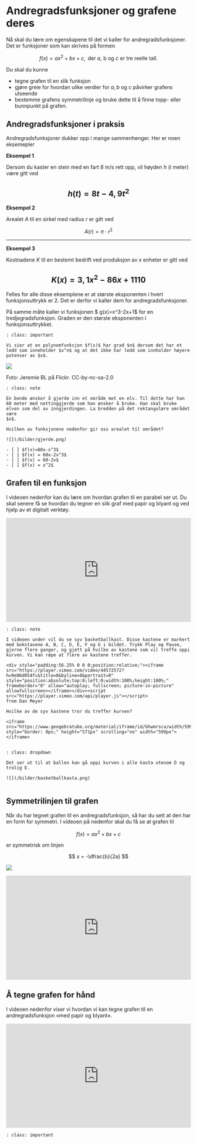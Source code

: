 # Andregradsfunksjoner og grafene deres

Nå skal du lære om egenskapene til det vi kaller for andregradsfunksjoner. Det er funksjoner som kan skrives på formen

$$f(x)=ax^2+bx+c ,  \text{ der  $a$, b og $c$ er tre reelle tall.}$$

Du skal du kunne 

* tegne grafen til en slik funksjon
* gjøre greie for hvordan ulike verdier for $a, b$ og $c$ påvirker grafens utseende
* bestemme grafens symmetrilinje og bruke dette til å finne topp- eller bunnpunkt på grafen.

## Andregradsfunksjoner i praksis

Andregradsfunksjoner dukker opp i mange sammenhenger. Her er noen eksemepler

**Eksempel 1**

Dersom du kaster en stein med en fart 8 m/s rett opp, vil høyden $h$  (i meter) være gitt ved 

$$ h(t)=8t-4,9 t^2$$
---

**Eksempel 2**

Arealet $A$ til en sirkel med radius $r$ er gitt ved 

$$ A(r)=\pi\cdot r^2$$

---

**Eksempel 3**

Kostnadene $K$ til en bestemt bedrift ved produksjon av $x$ enheter er gitt ved

$$ K(x)=3,1x^2-86x+1110 $$
---

Felles for alle disse eksemplene er at største eksponenten i hvert funksjonsuttrykk er 2. Det er derfor vi kaller dem for andregradsfunksjoner.

På samme måte kaller vi funksjonen $ g(x)=x^3-2x+1$ for en tredjegradsfunksjon. Graden er den største eksponenten i funksjonsuttrykket.

```{admonition} Graden til en polynomfunksjon
: class: important

Vi sier at en polynomfunksjon $f(x)$ har grad $n$ dersom det har et ledd som inneholder $x^n$ og at det ikke har ledd som innholder høyere potenser av $x$. 

```

![](/bilder/skihopp-Jeremie-BL-flickr.jpg)

Foto: Jeremie BL på Flickr. CC-by-nc-sa-2.0


```{admonition} Oppgave 1
: class: note

En bonde ønsker å gjerde inn et område mot en elv. Til dette har han 60 meter med nettinggjerde som han ønsker å bruke. Han skal bruke elven som del av inngjerdingen. La bredden på det rektangulære området være 
$x$. 

Hvilken av funksjonene nedenfor gir oss arealet til området?

![](/bilder/gjerde.png)

- [ ] $f(x)=60x-x^3$ 
- [ ] $f(x) = 60x-2x^3$
- [ ] $f(x) = 60-2x$
- [ ] $f(x) = x^2$

```

## Grafen til en funksjon

I videoen nedenfor kan du lære om hvordan grafen til en parabel ser ut. Du skal senere få se hvordan du tegner en slik graf med papir og blyant og ved hjelp av et digitalt verktøy. 

<div style="padding:56.25% 0 0 0;position:relative;"><iframe src="https://player.vimeo.com/video/320946644?h=66efc299ee&title=0&byline=0&portrait=0" style="position:absolute;top:0;left:0;width:100%;height:100%;" frameborder="0" allow="autoplay; fullscreen; picture-in-picture" allowfullscreen></iframe></div><script src="https://player.vimeo.com/api/player.js"></script>

```{admonition} Oppgave 2
: class: note

I videoen under vil du se syv basketballkast. Disse kastene er markert med bokstavene A, B, C, D, E, F og G i bildet. Trykk Play og Pause, gjerne flere ganger, og gjett på hvilke av kastene som vil treffe oppi kurven. Vi kan røpe at flere av kastene treffer.

<div style="padding:56.25% 0 0 0;position:relative;"><iframe src="https://player.vimeo.com/video/44572572?h=9e06d054fc&title=0&byline=0&portrait=0" style="position:absolute;top:0;left:0;width:100%;height:100%;" frameborder="0" allow="autoplay; fullscreen; picture-in-picture" allowfullscreen></iframe></div><script src="https://player.vimeo.com/api/player.js"></script>
from Dan Meyer

Hvilke av de syv kastene tror du treffer kurven?

<iframe src="https://www.geogebratube.org/material/iframe/id/bhwmrsca/width/599/height/571/border/888888/rc/false/ai/false/sdz/false/smb/false/stb/false/stbh/true/ld/false/sri/false/at/preferhtml5" style="border: 0px;" height="571px" scrolling="no" width="599px"> </iframe>


```


```{admonition} Løsning
: class: dropdown

Det ser ut til at ballen kan gå oppi kurven i alle kasta utenom D og trolig E. 

![](/bilder/basketballkasta.png)


```


## Symmetrilinjen til grafen

Når du har tegnet grafen til en andregradsfunksjon, så har du sett at den har en form for symmetri. I videoen på nedenfor skal du få se at grafen til 

$$f(x)=ax^2+bx+c$$ 

er symmetrisk om linjen 

$$ x = -\dfrac{b}{2a}  $$ 

![](/bilder/symmetri.png)

<div style="padding:56.25% 0 0 0;position:relative;"><iframe src="https://player.vimeo.com/video/339109426?h=60bf55ad0e&title=0&byline=0&portrait=0" style="position:absolute;top:0;left:0;width:100%;height:100%;" frameborder="0" allow="autoplay; fullscreen; picture-in-picture" allowfullscreen></iframe></div><script src="https://player.vimeo.com/api/player.js"></script>

## Å tegne grafen for hånd

I videoen nedenfor viser vi hvordan vi kan tegne grafen til en andregradsfunksjon «med papir og blyant». 

<div style="padding:56.25% 0 0 0;position:relative;"><iframe src="https://player.vimeo.com/video/320947739?h=95e9baf5d3&title=0&byline=0&portrait=0" style="position:absolute;top:0;left:0;width:100%;height:100%;" frameborder="0" allow="autoplay; fullscreen; picture-in-picture" allowfullscreen></iframe></div><script src="https://player.vimeo.com/api/player.js"></script>

```{admonition} Oppgave 
: class: important


```